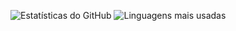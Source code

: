 ![Estatísticas do GitHub](https://github-readme-stats.vercel.app/api?username=marceloSantosC&show_icons=true&theme=dark)
![Linguagens mais usadas](https://github-readme-stats.vercel.app/api/top-langs/?username=marceloSantosC&layout=compact&langs_count=20&theme=dark)
